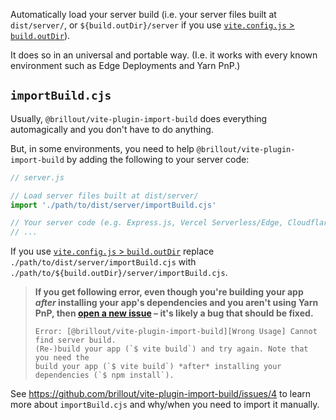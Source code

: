 Automatically load your server build (i.e. your server files built at `dist/server/`, or `${build.outDir}/server` if you use [`vite.config.js` > `build.outDir`](https://vitejs.dev/config/build-options.html#build-outdir)).

It does so in an universal and portable way. (I.e. it works with every known environment such as Edge Deployments and Yarn PnP.)

## `importBuild.cjs`

Usually, `@brillout/vite-plugin-import-build` does everything automagically and you don't have to do anything.

But, in some environments, you need to help `@brillout/vite-plugin-import-build` by adding the following to your server code:

```js
// server.js

// Load server files built at dist/server/
import './path/to/dist/server/importBuild.cjs'

// Your server code (e.g. Express.js, Vercel Serverless/Edge, Cloudflare Worker, ...)
// ...
```

If you use [`vite.config.js` > `build.outDir`](https://vitejs.dev/config/build-options.html#build-outdir) replace `./path/to/dist/server/importBuild.cjs` with `./path/to/${build.outDir}/server/importBuild.cjs`.

> **If you get following error, even though you're building your app _after_ installing your app's dependencies and you aren't using Yarn PnP, then [open a new issue](https://github.com/brillout/vite-plugin-import-build/issues/new) &ndash; it's likely a bug that should be fixed.**
>
> ```
> Error: [@brillout/vite-plugin-import-build][Wrong Usage] Cannot find server build.
> (Re-)build your app (`$ vite build`) and try again. Note that you need the
> build your app (`$ vite build`) *after* installing your dependencies (`$ npm install`).
> ```

See https://github.com/brillout/vite-plugin-import-build/issues/4 to learn more about `importBuild.cjs` and why/when you need to import it manually.
